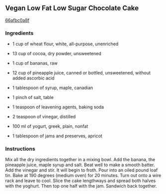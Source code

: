 ## Vegan Low Fat Low Sugar Chocolate Cake

[66afbc0a8f](http://www.food.com/recipe/vegan-low-fat-low-sugar-chocolate-cake-226296)

### Ingredients

 - 1 cup of wheat flour, white, all-purpose, unenriched

 - 13 cup of cocoa, dry powder, unsweetened

 - 1 cup of bananas, raw

 - 12 cup of pineapple juice, canned or bottled, unsweetened, without added ascorbic acid

 - 1 tablespoon of syrup, maple, canadian

 - 1 pinch of salt, table

 - 1 teaspoon of leavening agents, baking soda

 - 2 teaspoon of vinegar, distilled

 - 100 ml of yogurt, greek, plain, nonfat

 - 1 tablespoon of jams and preserves, apricot

### Instructions

Mix all the dry ingredients together in a mixing bowl. Add the banana, the pineapple juice, maple syrup and salt. Beat well to make a smooth batter. Add the vinegar and stir. It will begin to froth. Pour into an oiled pound loaf tin. Bake at 190 degrees (medium oven) for 20 minutes. Turn out onto a wire rack and leave to cool. Slice the cake lengthways and spread both halves with the yoghurt. Then top one half with the jam. Sandwich back together.